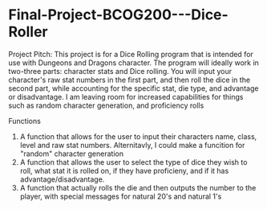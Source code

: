 # Final-Project-BCOG200---Dice-Roller
Project Pitch:
This project is for a Dice Rolling program that is intended for use with Dungeons and Dragons character. The program will ideally work in two-three parts: character stats and Dice rolling.
You will input your character's raw stat numbers in the first part, and then roll the dice in the second part, while accounting for the specific stat, die type, and advantage or disadvantage. 
I am leaving room for increased capabilities for things such as random character generation, and proficiency rolls

Functions
  1. A function that allows for the user to input their characters name, class, level and raw stat numbers. Alternitavly, I could make a funcition for "random" character generation
  2. A function that allows the user to select the type of dice they wish to roll, what stat it is rolled on, if they have proficieny, and if it has advantage/disadvantage.
  3. A function that actually rolls the die and then outputs the number to the player, with special messages for natural 20's and natural 1's
